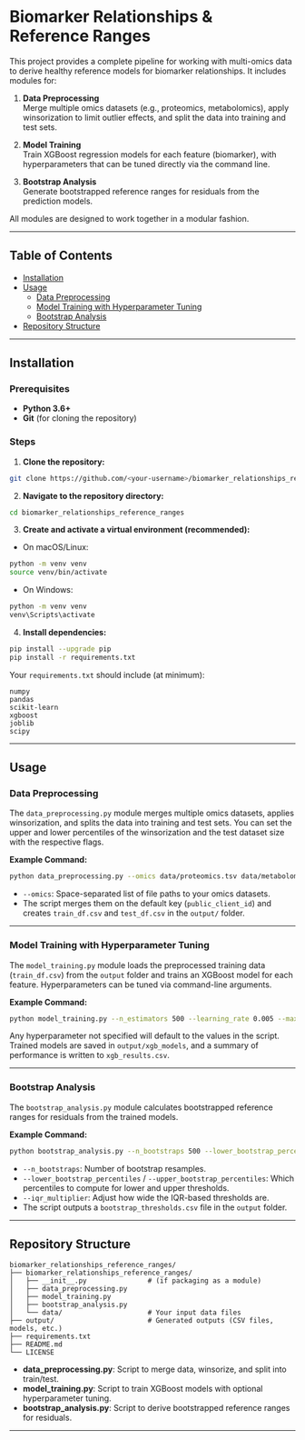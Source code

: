 # Biomarker Relationships & Reference Ranges

This project provides a complete pipeline for working with multi-omics data to derive healthy reference models for biomarker relationships. It includes modules for:

1. **Data Preprocessing**  
   Merge multiple omics datasets (e.g., proteomics, metabolomics), apply winsorization to limit outlier effects, and split the data into training and test sets.

2. **Model Training**  
   Train XGBoost regression models for each feature (biomarker), with hyperparameters that can be tuned directly via the command line.

3. **Bootstrap Analysis**  
   Generate bootstrapped reference ranges for residuals from the prediction models.

All modules are designed to work together in a modular fashion.

---

## Table of Contents

- [Installation](#installation)
- [Usage](#usage)
  - [Data Preprocessing](#data-preprocessing)
  - [Model Training with Hyperparameter Tuning](#model-training-with-hyperparameter-tuning)
  - [Bootstrap Analysis](#bootstrap-analysis)
- [Repository Structure](#repository-structure)


---

## Installation

### Prerequisites

- **Python 3.6+**
- **Git** (for cloning the repository)

### Steps

1. **Clone the repository:**

```bash
git clone https://github.com/<your-username>/biomarker_relationships_reference_ranges.git
```

2. **Navigate to the repository directory:**

```bash
cd biomarker_relationships_reference_ranges
```

3. **Create and activate a virtual environment (recommended):**

- On macOS/Linux:
```bash
python -m venv venv
source venv/bin/activate
```

- On Windows:
```bash
python -m venv venv
venv\Scripts\activate
```

4. **Install dependencies:**

```bash
pip install --upgrade pip
pip install -r requirements.txt
```

Your `requirements.txt` should include (at minimum):

```
numpy
pandas
scikit-learn
xgboost
joblib
scipy
```

---

## Usage

### Data Preprocessing

The `data_preprocessing.py` module merges multiple omics datasets, applies winsorization, and splits the data into training and test sets.  You can set the upper and lower percentiles of the winsorization and the test dataset size with the respective flags.

**Example Command:**
```bash
python data_preprocessing.py --omics data/proteomics.tsv data/metabolomics.tsv --lower_percentile 0.02 --upper_percentile 0.98 --test_size 0.25
```
- `--omics`: Space-separated list of file paths to your omics datasets.  
- The script merges them on the default key (`public_client_id`) and creates `train_df.csv` and `test_df.csv` in the `output/` folder.

---

### Model Training with Hyperparameter Tuning

The `model_training.py` module loads the preprocessed training data (`train_df.csv`) from the `output` folder and trains an XGBoost model for each feature. Hyperparameters can be tuned via command-line arguments.

**Example Command:**
```bash
python model_training.py --n_estimators 500 --learning_rate 0.005 --max_depth 6
```
Any hyperparameter not specified will default to the values in the script. Trained models are saved in `output/xgb_models`, and a summary of performance is written to `xgb_results.csv`.

---

### Bootstrap Analysis


The `bootstrap_analysis.py` module calculates bootstrapped reference ranges for residuals from the trained models.

**Example Command:**
```bash
python bootstrap_analysis.py --n_bootstraps 500 --lower_bootstrap_percentiles 5 50 95 --upper_bootstrap_percentiles 5 50 95 --iqr_multiplier 1.75
```
- `--n_bootstraps`: Number of bootstrap resamples.  
- `--lower_bootstrap_percentiles` / `--upper_bootstrap_percentiles`: Which percentiles to compute for lower and upper thresholds.  
- `--iqr_multiplier`: Adjust how wide the IQR-based thresholds are.  
- The script outputs a `bootstrap_thresholds.csv` file in the `output` folder.

---

## Repository Structure

```
biomarker_relationships_reference_ranges/
├── biomarker_relationships_reference_ranges/
│   ├── __init__.py               # (if packaging as a module)
│   ├── data_preprocessing.py
│   ├── model_training.py
│   ├── bootstrap_analysis.py     
│   └── data/                     # Your input data files
├── output/                       # Generated outputs (CSV files, models, etc.)
├── requirements.txt
├── README.md
└── LICENSE
```

- **data_preprocessing.py**: Script to merge data, winsorize, and split into train/test.  
- **model_training.py**: Script to train XGBoost models with optional hyperparameter tuning.  
- **bootstrap_analysis.py**: Script to derive bootstrapped reference ranges for residuals.  

---

